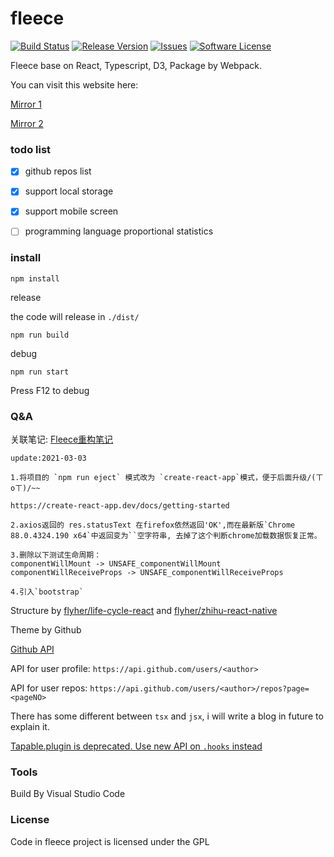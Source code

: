 # fleece

[![Build Status](https://travis-ci.org/flyher/fleece.svg?branch=master)](https://travis-ci.org/flyher/fleece?branch=master)
[![Release Version](https://img.shields.io/github/release/flyher/fleece.svg)](https://github.com/flyher/fleece/releases)
[![Issues](https://img.shields.io/github/issues/flyher/fleece.svg)](https://github.com/flyher/fleece/issues)
[![Software License](https://img.shields.io/github/license/flyher/fleece.svg?branch=master)](https://github.com/flyher/fleece/blob/master/LICENSE)

Fleece base on React, Typescript, D3, Package by Webpack.

You can visit this website here:

[Mirror 1](https://fleece.99diary.com)

[Mirror 2](https://www.99diary.com/fleece)

### todo list

- [x] github repos list

- [x] support local storage

- [x] support mobile screen

- [ ] programming language proportional statistics

### install

```shell
npm install
```

release

the code will release in `./dist/`

```
npm run build
```

debug

```shell
npm run start
```

Press F12 to debug

### Q&A

关联笔记: [Fleece重构笔记](https://blog.99diary.com/2021/03/02/the-refactor-for-fleece)


```
update:2021-03-03

1.将项目的 `npm run eject` 模式改为 `create-react-app`模式，便于后面升级/(ㄒoㄒ)/~~

https://create-react-app.dev/docs/getting-started

2.axios返回的 res.statusText 在firefox依然返回'OK',而在最新版`Chrome 88.0.4324.190 x64`中返回变为``空字符串, 去掉了这个判断chrome加载数据恢复正常。

3.删除以下测试生命周期：
componentWillMount -> UNSAFE_componentWillMount
componentWillReceiveProps -> UNSAFE_componentWillReceiveProps

4.引入`bootstrap`
```

Structure by [flyher/life-cycle-react](https://github.com/flyher/life-cycle-react) and [flyher/zhihu-react-native](https://www.github.com/flyher/zhihu-react-native/)

Theme by Github

[Github API](https://developer.github.com/v3/guides/getting-started/)

API for user profile: `https://api.github.com/users/<author>`

API for user repos: `https://api.github.com/users/<author>/repos?page=<pageNO>`

There has some different between `tsx` and `jsx`, i will write a blog in future to explain it.

[Tapable.plugin is deprecated. Use new API on `.hooks` instead](https://github.com/webpack/webpack/issues/6568)

### Tools

Build By Visual Studio Code

### License

Code in fleece project is licensed under the GPL
